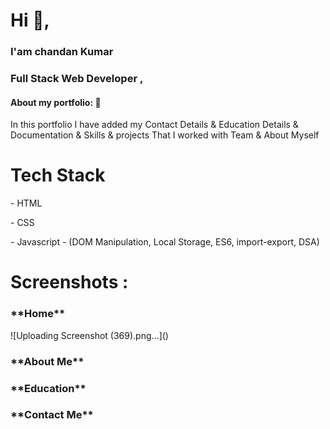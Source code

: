 <h1> Hi 👋, </h1>
<h3> I'am chandan Kumar </h3>
<h3> Full Stack Web Developer ,</h3>



<h4>About my portfolio: 🙌</h4>
<p>In this portfolio I have added my Contact Details & Education Details & Documentation & Skills & projects That I  worked with Team & About Myself</p>   


<h1>Tech Stack</h1>
<p>- HTML</p>
<p>- CSS</p>
<p>- Javascript - (DOM Manipulation, Local Storage, ES6, import-export, DSA)</p>

<h1>Screenshots :</h1>
 
 <h3>**Home**</h3>
  ![Uploading Screenshot (369).png…]()
  <h3>**About Me**</h3>
  
  <h3>**Education**</h3>
  
  <h3>**Contact Me**</h3>
  
